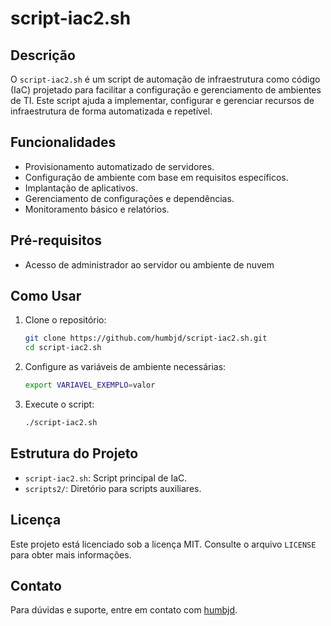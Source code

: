 # script-iac2.sh

## Descrição
O `script-iac2.sh` é um script de automação de infraestrutura como código (IaC) projetado para facilitar a configuração e gerenciamento de ambientes de TI. Este script ajuda a implementar, configurar e gerenciar recursos de infraestrutura de forma automatizada e repetível.

## Funcionalidades
- Provisionamento automatizado de servidores.
- Configuração de ambiente com base em requisitos específicos.
- Implantação de aplicativos.
- Gerenciamento de configurações e dependências.
- Monitoramento básico e relatórios.

## Pré-requisitos
- Acesso de administrador ao servidor ou ambiente de nuvem

## Como Usar
1. Clone o repositório:
    ```bash
    git clone https://github.com/humbjd/script-iac2.sh.git
    cd script-iac2.sh
    ```

2. Configure as variáveis de ambiente necessárias:
    ```bash
    export VARIAVEL_EXEMPLO=valor
    ```

3. Execute o script:
    ```bash
    ./script-iac2.sh
    ```

## Estrutura do Projeto
- `script-iac2.sh`: Script principal de IaC.
- `scripts2/`: Diretório para scripts auxiliares.


## Licença
Este projeto está licenciado sob a licença MIT. Consulte o arquivo `LICENSE` para obter mais informações.

## Contato
Para dúvidas e suporte, entre em contato com [humbjd](https://github.com/humbjd).

